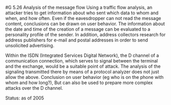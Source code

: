 #G 5.26 Analysis of the message flow
Using a traffic flow analysis, an attacker tries to get information about who sent which data to whom and when, and how often. Even if the eavesdropper can not read the message content, conclusions can be drawn on user behavior. The information about the date and time of the creation of a message can be evaluated to a personality profile of the sender. In addition, address collectors research for address publishers for e-mail and postal addresses in order to send unsolicited advertising.

Within the ISDN (Integrated Services Digital Network), the D channel of a communication connection, which serves to signal between the terminal and the exchange, would be a suitable point of attack. The analysis of the signaling transmitted there by means of a protocol analyzer does not just allow the above. Conclusion on user behavior (eg who is on the phone with whom and how long?), But can also be used to prepare more complex attacks over the D channel.

Status: as of 2005



